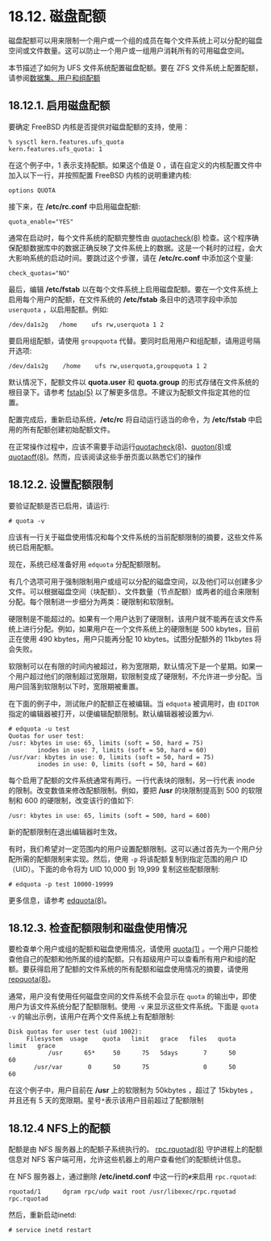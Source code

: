 # 18.12. 磁盘配额

磁盘配额可以用来限制一个用户或一个组的成员在每个文件系统上可以分配的磁盘空间或文件数量。这可以防止一个用户或一组用户消耗所有的可用磁盘空间。

本节描述了如何为 UFS 文件系统配置磁盘配额。要在 ZFS 文件系统上配置配额，请参阅[数据集、用户和组配额](https://docs.freebsd.org/en/books/handbook/zfs/index.html#zfs-zfs-quota)
## 18.12.1. 启用磁盘配额
要确定 FreeBSD 内核是否提供对磁盘配额的支持，使用：
```
% sysctl kern.features.ufs_quota
kern.features.ufs_quota: 1
```
在这个例子中，1 表示支持配额。如果这个值是 0 ，请在自定义的内核配置文件中加入以下一行，并按照配置 FreeBSD 内核的说明重建内核:
```
options QUOTA
```
接下来，在 **/etc/rc.conf** 中启用磁盘配额:
```
quota_enable="YES"
```
通常在启动时，每个文件系统的配额完整性由 [quotacheck(8)](https://www.freebsd.org/cgi/man.cgi?query=quotacheck&sektion=8&format=html) 检查。这个程序确保配额数据库中的数据正确反映了文件系统上的数据。这是一个耗时的过程，会大大影响系统的启动时间。要跳过这个步骤，请在 **/etc/rc.conf** 中添加这个变量:
```
check_quotas="NO"
```
最后，编辑 **/etc/fstab** 以在每个文件系统上启用磁盘配额。要在一个文件系统上启用每个用户的配额，在文件系统的 **/etc/fstab** 条目中的选项字段中添加 `userquota` ，以启用配额。例如:
```
/dev/da1s2g   /home    ufs rw,userquota 1 2
```
要启用组配额，请使用 `groupquota` 代替。要同时启用用户和组配额，请用逗号隔开选项:
```
/dev/da1s2g    /home    ufs rw,userquota,groupquota 1 2
```
默认情况下，配额文件以 **quota.user** 和 **quota.group** 的形式存储在文件系统的根目录下。请参考 [fstab(5)](https://www.freebsd.org/cgi/man.cgi?query=fstab&sektion=5&format=html) 以了解更多信息。不建议为配额文件指定其他的位置。

配置完成后，重新启动系统，**/etc/rc** 将自动运行适当的命令，为 **/etc/fstab** 中启用的所有配额创建初始配额文件。

在正常操作过程中，应该不需要手动运行[quotacheck(8)](https://www.freebsd.org/cgi/man.cgi?query=quotacheck&sektion=8&format=html)、[quoton(8)](https://www.freebsd.org/cgi/man.cgi?query=quotaon&sektion=8&format=html)或[quotaoff(8)](https://www.freebsd.org/cgi/man.cgi?query=quotaoff&sektion=8&format=html)。然而，应该阅读这些手册页面以熟悉它们的操作

## 18.12.2. 设置配额限制
要验证配额是否已启用，请运行:
```
# quota -v
```
应该有一行关于磁盘使用情况和每个文件系统的当前配额限制的摘要，这些文件系统已启用配额。

现在，系统已经准备好用 `edquota` 分配配额限制。

有几个选项可用于强制限制用户或组可以分配的磁盘空间，以及他们可以创建多少文件。可以根据磁盘空间（块配额）、文件数量（节点配额）或两者的组合来限制分配。每个限制进一步细分为两类：硬限制和软限制。

硬限制是不能超过的。如果有一个用户达到了硬限制，该用户就不能再在该文件系统上进行分配。例如，如果用户在一个文件系统上的硬限制是 500 kbytes，目前正在使用 490 kbytes，用户只能再分配 10 kbytes。试图分配额外的 11kbytes 将会失败。

软限制可以在有限的时间内被超过，称为宽限期，默认情况下是一个星期。如果一个用户超过他们的限制超过宽限期，软限制变成了硬限制，不允许进一步分配。当用户回落到软限制以下时，宽限期被重置。

在下面的例子中，测试账户的配额正在被编辑。当 `edquota` 被调用时，由 `EDITOR` 指定的编辑器被打开，以便编辑配额限制。默认编辑器被设置为vi.
```
# edquota -u test
Quotas for user test:
/usr: kbytes in use: 65, limits (soft = 50, hard = 75)
        inodes in use: 7, limits (soft = 50, hard = 60)
/usr/var: kbytes in use: 0, limits (soft = 50, hard = 75)
        inodes in use: 0, limits (soft = 50, hard = 60)
```
每个启用了配额的文件系统通常有两行。一行代表块的限制，另一行代表 inode 的限制。改变数值来修改配额限制。例如，要把 **/usr** 的块限制提高到 500 的软限制和 600 的硬限制，改变该行的值如下:
```
/usr: kbytes in use: 65, limits (soft = 500, hard = 600)
```
新的配额限制在退出编辑器时生效。

有时，我们希望对一定范围内的用户设置配额限制。这可以通过首先为一个用户分配所需的配额限制来实现。然后，使用 `-p` 将该配额复制到指定范围的用户 ID（UID）。下面的命令将为 UID 10,000 到 19,999 复制这些配额限制:
```
# edquota -p test 10000-19999
```
更多信息，请参考 [edquota(8)](https://www.freebsd.org/cgi/man.cgi?query=edquota&sektion=8&format=html)。

## 18.12.3. 检查配额限制和磁盘使用情况
要检查单个用户或组的配额和磁盘使用情况，请使用 [quota(1)](https://www.freebsd.org/cgi/man.cgi?query=quota&sektion=1&format=html) 。一个用户只能检查他自己的配额和他所属的组的配额。只有超级用户可以查看所有用户和组的配额。要获得启用了配额的文件系统的所有配额和磁盘使用情况的摘要，请使用 [repquota(8)](https://www.freebsd.org/cgi/man.cgi?query=repquota&sektion=8&format=html)。

通常，用户没有使用任何磁盘空间的文件系统不会显示在 `quota` 的输出中，即使用户为该文件系统分配了配额限制。使用 `-v` 来显示这些文件系统。下面是 `quota -v` 的输出示例，该用户在两个文件系统上有配额限制:
```
Disk quotas for user test (uid 1002):
     Filesystem  usage    quota   limit   grace   files   quota   limit   grace
           /usr      65*     50      75   5days       7      50      60
       /usr/var       0      50      75               0      50      60
```
在这个例子中，用户目前在 **/usr** 上的软限制为 50kbytes ，超过了 15kbytes ，并且还有 5 天的宽限期。星号`*`表示该用户目前超过了配额限制

## 18.12.4 NFS上的配额

配额是由 NFS 服务器上的配额子系统执行的。 [rpc.rquotad(8)](https://www.freebsd.org/cgi/man.cgi?query=rpc.rquotad&sektion=8&format=html) 守护进程上的配额信息对 NFS 客户端可用，允许这些机器上的用户查看他们的配额统计信息。

在 NFS 服务器上，通过删除 **/etc/inetd.conf** 中这一行的`#`来启用 `rpc.rquotad`:
```
rquotad/1      dgram rpc/udp wait root /usr/libexec/rpc.rquotad rpc.rquotad
```
然后，重新启动inetd:
```
# service inetd restart
```
